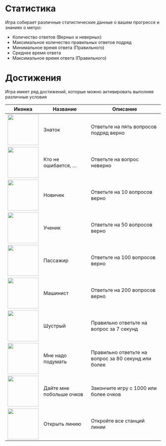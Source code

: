 # Статистика
Игра собирает различные статистические данные о вашем прогрессе и знаниях о метро:
- Количество ответов (Верных и неверных)
- Максимальное количество правильных ответов подряд
- Минимальное время ответа (Правильного)
- Среднее время ответа
- Максимальное время ответа (Правильного)

# Достижения
Игра имеет ряд достижений, которые можно активировать выполняя различные условия

| Иконка                                                                                | Название                 | Описание                                            |
|---------------------------------------------------------------------------------------|--------------------------|-----------------------------------------------------|
| <img src="~/resources/Achievments/all-correct.png" style="width:100px;height:100px;"> | Знаток                   | Ответьте на пять вопросов подряд верно              |
| <img src="~/resources/Achievments/trophy.png" style="width:100px;height:100px;">      | Кто не ошибается, ...    | Ответьте на вопрос неверно                          |
| <img src="~/resources/Achievments/newbie.png" style="width:100px;height:100px;">      | Новичек                  | Ответьте на 10 вопросов верно                       |
| <img src="~/resources/Achievments/trophy50.png" style="width:100px;height:100px;">    | Ученик                   | Ответьте на 50 вопросов верно                       |
| <img src="~/resources/Achievments/passanger.png" style="width:100px;height:100px;">   | Пассажир                 | Ответьте на 100 вопросов верно                      |
| <img src="~/resources/Achievments/driver.png" style="width:100px;height:100px;">      | Машинист                 | Ответьте на 200 вопросов верно                      |
| <img src="~/resources/Achievments/fast.png" style="width:100px;height:100px;">        | Шустрый                  | Правильно ответьте на вопрос за 7 секунд            |
| <img src="~/resources/Achievments/fast.png" style="width:100px;height:100px;">        | Мне надо подумать        | Правильно ответьте на вопрос за 80 секунд или более |
| <img src="~/resources/Achievments/trophy.png" style="width:100px;height:100px;">      | Дайте мне побольше очков | Закончите игру с 1000 или более очков               |
| <img src="~/resources/Achievments/got-line.png" style="width:100px;height:100px;">    | Открыть линию            | Откройте все станций линии                          |

